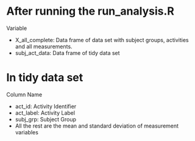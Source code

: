 # After running the run_analysis.R 
Variable
* X_all_complete: Data frame of data set with subject groups, activities and all measurements.
* subj_act_data: Data frame of tidy data set

# In tidy data set
Column Name
* act_id: Activity Identifier 
* act_label: Activity Label 
* subj_grp: Subject Group
* All the rest are the mean and standard deviation of measurement variables


